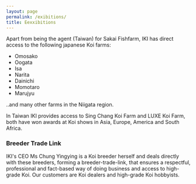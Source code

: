```yaml
---
layout: page
permalink: /exibitions/
title: Eexxibitions
---
```

Apart from being the agent (Taiwan) for Sakai Fishfarm, IKI has direct access to the following japanese Koi farms:  

- Omosako
- Oogata
- Isa
- Narita
- Dainichi
- Momotaro
- Marujyu
  
..and many other farms in the Niigata region.  
  
In Taiwan IKI provides access to Sing Chang Koi Farm and LUXE Koi Farm, both have won awards at Koi shows in Asia, Europe, America and South Africa.  

### Breeder Trade Link  
  
IKI's CEO Ms Chung Yingying is a Koi breeder herself and deals directly with these breeders, forming a breeder-trade-link, that ensures a respectful, professional and fact-based way of doing business and access to high-grade Koi. Our customers are Koi dealers and high-grade Koi hobbyists.
